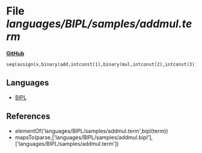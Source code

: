 # File _languages/BIPL/samples/addmul.term_
**[GitHub](https://github.com/softlang/yas/blob/master/languages/BIPL/samples/addmul.term)**
```
seq(assign(x,binary(add,intconst(1),binary(mul,intconst(2),intconst(3)))),assign(x,binary(add,binary(mul,intconst(1),intconst(2)),intconst(3)))).
```

## Languages
* [BIPL](../languages/BIPL.md)

## References
* elementOf('languages/BIPL/samples/addmul.term',bipl(term))
* mapsTo(parse,['languages/BIPL/samples/addmul.bipl'],['languages/BIPL/samples/addmul.term'])
